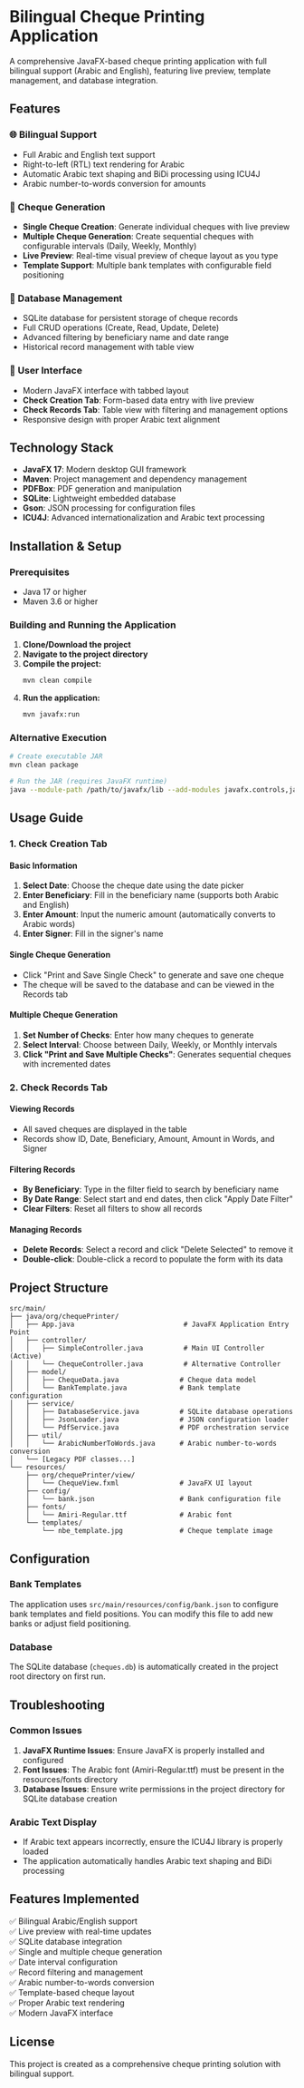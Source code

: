 # Bilingual Cheque Printing Application

A comprehensive JavaFX-based cheque printing application with full bilingual support (Arabic and English), featuring live preview, template management, and database integration.

## Features

### 🌐 Bilingual Support
- Full Arabic and English text support
- Right-to-left (RTL) text rendering for Arabic
- Automatic Arabic text shaping and BiDi processing using ICU4J
- Arabic number-to-words conversion for amounts

### 📄 Cheque Generation
- **Single Cheque Creation**: Generate individual cheques with live preview
- **Multiple Cheque Generation**: Create sequential cheques with configurable intervals (Daily, Weekly, Monthly)
- **Live Preview**: Real-time visual preview of cheque layout as you type
- **Template Support**: Multiple bank templates with configurable field positioning

### 💾 Database Management
- SQLite database for persistent storage of cheque records
- Full CRUD operations (Create, Read, Update, Delete)
- Advanced filtering by beneficiary name and date range
- Historical record management with table view

### 🎨 User Interface
- Modern JavaFX interface with tabbed layout
- **Check Creation Tab**: Form-based data entry with live preview
- **Check Records Tab**: Table view with filtering and management options
- Responsive design with proper Arabic text alignment

## Technology Stack

- **JavaFX 17**: Modern desktop GUI framework
- **Maven**: Project management and dependency management
- **PDFBox**: PDF generation and manipulation
- **SQLite**: Lightweight embedded database
- **Gson**: JSON processing for configuration files
- **ICU4J**: Advanced internationalization and Arabic text processing

## Installation & Setup

### Prerequisites
- Java 17 or higher
- Maven 3.6 or higher

### Building and Running the Application

1. **Clone/Download the project**
2. **Navigate to the project directory**
3. **Compile the project:**
   ```bash
   mvn clean compile
   ```
4. **Run the application:**
   ```bash
   mvn javafx:run
   ```

### Alternative Execution
```bash
# Create executable JAR
mvn clean package

# Run the JAR (requires JavaFX runtime)
java --module-path /path/to/javafx/lib --add-modules javafx.controls,javafx.fxml -jar target/pdfGenerator-1.0-SNAPSHOT.jar
```

## Usage Guide

### 1. Check Creation Tab

#### Basic Information
1. **Select Date**: Choose the cheque date using the date picker
2. **Enter Beneficiary**: Fill in the beneficiary name (supports both Arabic and English)
3. **Enter Amount**: Input the numeric amount (automatically converts to Arabic words)
4. **Enter Signer**: Fill in the signer's name

#### Single Cheque Generation
- Click "Print and Save Single Check" to generate and save one cheque
- The cheque will be saved to the database and can be viewed in the Records tab

#### Multiple Cheque Generation
1. **Set Number of Checks**: Enter how many cheques to generate
2. **Select Interval**: Choose between Daily, Weekly, or Monthly intervals
3. **Click "Print and Save Multiple Checks"**: Generates sequential cheques with incremented dates

### 2. Check Records Tab

#### Viewing Records
- All saved cheques are displayed in the table
- Records show ID, Date, Beneficiary, Amount, Amount in Words, and Signer

#### Filtering Records
- **By Beneficiary**: Type in the filter field to search by beneficiary name
- **By Date Range**: Select start and end dates, then click "Apply Date Filter"
- **Clear Filters**: Reset all filters to show all records

#### Managing Records
- **Delete Records**: Select a record and click "Delete Selected" to remove it
- **Double-click**: Double-click a record to populate the form with its data

## Project Structure

```
src/main/
├── java/org/chequePrinter/
│   ├── App.java                           # JavaFX Application Entry Point
│   ├── controller/
│   │   ├── SimpleController.java          # Main UI Controller (Active)
│   │   └── ChequeController.java          # Alternative Controller
│   ├── model/
│   │   ├── ChequeData.java               # Cheque data model
│   │   └── BankTemplate.java             # Bank template configuration
│   ├── service/
│   │   ├── DatabaseService.java          # SQLite database operations
│   │   ├── JsonLoader.java               # JSON configuration loader
│   │   └── PdfService.java               # PDF orchestration service
│   ├── util/
│   │   └── ArabicNumberToWords.java      # Arabic number-to-words conversion
│   └── [Legacy PDF classes...]
└── resources/
    ├── org/chequePrinter/view/
    │   └── ChequeView.fxml               # JavaFX UI layout
    ├── config/
    │   └── bank.json                     # Bank configuration file
    ├── fonts/
    │   └── Amiri-Regular.ttf             # Arabic font
    └── templates/
        └── nbe_template.jpg              # Cheque template image
```

## Configuration

### Bank Templates
The application uses `src/main/resources/config/bank.json` to configure bank templates and field positions. You can modify this file to add new banks or adjust field positioning.

### Database
The SQLite database (`cheques.db`) is automatically created in the project root directory on first run.

## Troubleshooting

### Common Issues
1. **JavaFX Runtime Issues**: Ensure JavaFX is properly installed and configured
2. **Font Issues**: The Arabic font (Amiri-Regular.ttf) must be present in the resources/fonts directory
3. **Database Issues**: Ensure write permissions in the project directory for SQLite database creation

### Arabic Text Display
- If Arabic text appears incorrectly, ensure the ICU4J library is properly loaded
- The application automatically handles Arabic text shaping and BiDi processing

## Features Implemented

✅ Bilingual Arabic/English support  
✅ Live preview with real-time updates  
✅ SQLite database integration  
✅ Single and multiple cheque generation  
✅ Date interval configuration  
✅ Record filtering and management  
✅ Arabic number-to-words conversion  
✅ Template-based cheque layout  
✅ Proper Arabic text rendering  
✅ Modern JavaFX interface  

## License

This project is created as a comprehensive cheque printing solution with bilingual support.